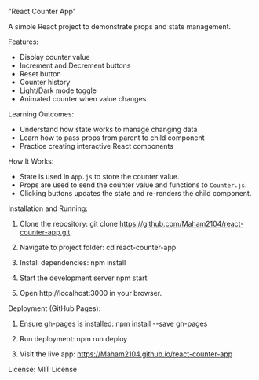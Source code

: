 "React Counter App"

A simple React project to demonstrate props and state management.

Features:

- Display counter value
- Increment and Decrement buttons
- Reset button
- Counter history
- Light/Dark mode toggle
- Animated counter when value changes

Learning Outcomes:

- Understand how state works to manage changing data
- Learn how to pass props from parent to child component
- Practice creating interactive React components

How It Works:

- State is used in `App.js` to store the counter value.
- Props are used to send the counter value and functions to `Counter.js`.
- Clicking buttons updates the state and re-renders the child component.

Installation and Running:

1. Clone the repository:
   git clone https://github.com/Maham2104/react-counter-app.git

2. Navigate to project folder:
   cd react-counter-app

3. Install dependencies:
   npm install

4. Start the development server
   npm start

5. Open http://localhost:3000 in your browser.

 Deployment (GitHub Pages):
 1. Ensure gh-pages is installed:
    npm install --save gh-pages

2. Run deployment:
    npm run deploy

3. Visit the live app:
    https://Maham2104.github.io/react-counter-app

License:
MIT License
